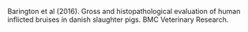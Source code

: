 Barington et al (2016). Gross and histopathological evaluation of human inflicted bruises in danish slaughter pigs. BMC Veterinary Research.
